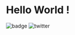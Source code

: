 # Hello World !

![badge](https://img.shields.io/badge/komi1230-passing-blue)
![twitter](https://img.shields.io/twitter/follow/komi_edtr_1230?label=Follow%20me%20%21)
